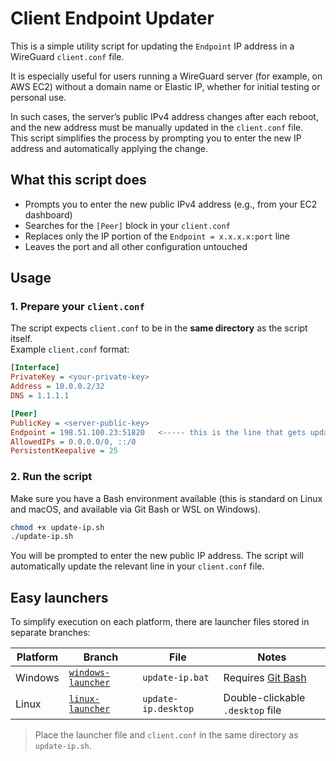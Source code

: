 # Client Endpoint Updater

This is a simple utility script for updating the `Endpoint` IP address in a WireGuard `client.conf` file.

It is especially useful for users running a WireGuard server (for example, on AWS EC2) without a domain name or Elastic IP, whether for initial testing or personal use.

In such cases, the server’s public IPv4 address changes after each reboot, and the new address must be manually updated in the `client.conf` file.  
This script simplifies the process by prompting you to enter the new IP address and automatically applying the change.

## What this script does

- Prompts you to enter the new public IPv4 address (e.g., from your EC2 dashboard)
- Searches for the `[Peer]` block in your `client.conf`
- Replaces only the IP portion of the `Endpoint = x.x.x.x:port` line
- Leaves the port and all other configuration untouched

## Usage

### 1. Prepare your `client.conf`

The script expects `client.conf` to be in the **same directory** as the script itself.  
Example `client.conf` format:

```ini
[Interface]
PrivateKey = <your-private-key>
Address = 10.0.0.2/32
DNS = 1.1.1.1

[Peer]
PublicKey = <server-public-key>
Endpoint = 198.51.100.23:51820   <----- this is the line that gets updated
AllowedIPs = 0.0.0.0/0, ::/0
PersistentKeepalive = 25
```

### 2. Run the script

Make sure you have a Bash environment available (this is standard on Linux and macOS, and available via Git Bash or WSL on Windows).

```bash
chmod +x update-ip.sh
./update-ip.sh
```

You will be prompted to enter the new public IP address. The script will automatically update the relevant line in your `client.conf` file.


## Easy launchers

To simplify execution on each platform, there are launcher files stored in separate branches:

| Platform | Branch | File | Notes |
|----------|--------|------|-------|
| Windows  | [`windows-launcher`](https://github.com/hwahyeon/client-conf-endpoint-updater/tree/windows-launcher) | `update-ip.bat` | Requires [Git Bash](https://git-scm.com) |
| Linux    | [`linux-launcher`](https://github.com/hwahyeon/client-conf-endpoint-updater/tree/linux-launcher)   | `update-ip.desktop` | Double-clickable `.desktop` file |

> Place the launcher file and `client.conf` in the same directory as `update-ip.sh`.
